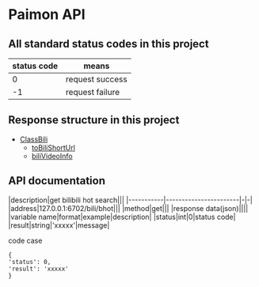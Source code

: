 # Paimon API  

## All standard status codes in this project  

| status code   | means                 |
|---------------|-----------------------|
|0              |request success        |
|-1             |request failure        |

## Response structure in this project

- [ClassBili](/ClassBili.py)
    - [toBiliShortUrl](/ClassBili.py#L28)
    - [biliVideoInfo](/ClassBili.py#)


## API documentation

|description|get bilibili hot search|\|\|
|-----------|-----------------------|-|-|
|address|127.0.0.1:6702/bili/bhot|\|\|
|method|get|\|\|
|response data(json)|\|\|\|
|variable name|format|example|description|
|status|int|0|status code|
|result|string|'xxxxx'|message|

code case
```
{
'status': 0,
'result': 'xxxxx'
}
```

